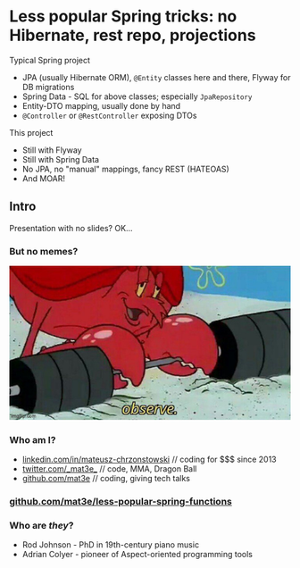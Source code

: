 # Less popular Spring tricks: no Hibernate, rest repo, projections

Typical Spring project

* JPA (usually Hibernate ORM), `@Entity` classes here and there, Flyway for DB migrations
* Spring Data - SQL for above classes; especially `JpaRepository`
* Entity-DTO mapping, usually done by hand
* `@Controller` or `@RestController` exposing DTOs

This project

* Still with Flyway
* Still with Spring Data
* No JPA, no "manual" mappings, fancy REST (HATEOAS)
* And MOAR!

## Intro

Presentation with no slides? OK...

### But no memes?

![observe meme](./img/observe.jpg)

### Who am I?

* [linkedin.com/in/mateusz-chrzonstowski](https://www.linkedin.com/in/mateusz-chrzonstowski) // coding for $$$ since
  2013
* [twitter.com/\_mat3e\_](https://twitter.com/_mat3e_) // code, MMA, Dragon Ball
* [github.com/mat3e](https://github.com/mat3e) // coding, giving tech talks

### [github.com/mat3e/less-popular-spring-functions](https://github.com/mat3e/less-popular-spring-functions)

### Who are _they_?

* Rod Johnson - PhD in 19th-century piano music
* Adrian Colyer - pioneer of Aspect-oriented programming tools 